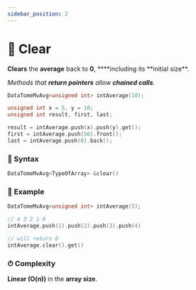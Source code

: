```yaml
---
sidebar_position: 2
---
```


# 🧹 Clear

**Clears** the **average** back to **0**, \***\*including its **initial size\*\*.

_Methods that **return pointers** allow **chained calls**._

```cpp
DataTomeMvAvg<unsigned int> intAverage(10);

unsigned int x = 5, y = 10;
unsigned int result, first, last;

result = intAverage.push(x).push(y).get();
first = intAverage.push(56).front();
last = intAverage.push(8).back();
```

### 📝 Syntax

```cpp
DataTomeMvAvg<TypeOfArray> &clear()
```

### 🔮 Example

```cpp
DataTomeMvAvg<unsigned int> intAverage(5);

// 4 3 2 1 0
intAverage.push(1).push(2).push(3).push(4)

// will return 0
intAverage.clear().get()
```

### ⏱ Complexity

**Linear (O(n))** in the **array size**.
